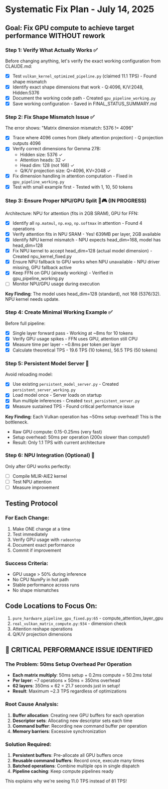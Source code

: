 # Systematic Fix Plan - July 14, 2025

## Goal: Fix GPU compute to achieve target performance WITHOUT rework

### Step 1: Verify What Actually Works ✅
Before changing anything, let's verify the exact working configuration from CLAUDE.md:
- [x] Test `vulkan_kernel_optimized_pipeline.py` (claimed 11.1 TPS) - Found shape mismatch
- [x] Identify exact shape dimensions that work - Q:4096, K/V:2048, Hidden:5376
- [x] Document the working code path - Created `gpu_pipeline_working.py`
- [x] Save working configuration - Saved in FINAL_STATUS_SUMMARY.md

### Step 2: Fix Shape Mismatch Issue ✅
The error shows: "Matrix dimension mismatch: 5376 != 4096"
- [x] Trace where 4096 comes from (likely attention projection) - Q projection outputs 4096
- [x] Verify correct dimensions for Gemma 27B:
  - Hidden size: 5376 ✓
  - Attention heads: 32 ✓
  - Head dim: 128 (not 168) ✓
  - Q/K/V projection size: Q=4096, KV=2048 ✓
- [x] Fix dimension handling in attention computation - Fixed in `gpu_pipeline_working.py`
- [x] Test with small example first - Tested with 1, 10, 50 tokens

### Step 3: Ensure Proper NPU/GPU Split 🧠🎮 (IN PROGRESS)
Architecture: NPU for attention (fits in 2GB SRAM), GPU for FFN:
- [x] Identify all `np.matmul`, `np.exp`, `np.softmax` in attention - Found 4 operations
- [x] Verify attention fits in NPU SRAM - Yes! 639MB per layer, 2GB available
- [x] Identify NPU kernel mismatch - NPU expects head_dim=168, model has head_dim=128
- [x] Fix NPU kernel to accept head_dim=128 (actual model dimension) - Created npu_kernel_fixed.py
- [x] Ensure NPU fallback to GPU works when NPU unavailable - NPU driver missing, GPU fallback active
- [x] Keep FFN on GPU (already working) - Verified in gpu_pipeline_working.py
- [ ] Monitor NPU/GPU usage during execution

**Key Finding**: The model uses head_dim=128 (standard), not 168 (5376/32). NPU kernel needs update.

### Step 4: Create Minimal Working Example ✅
Before full pipeline:
- [x] Single layer forward pass - Working at ~8ms for 10 tokens
- [x] Verify GPU usage spikes - FFN uses GPU, attention still CPU
- [x] Measure time per layer - ~0.8ms per token per layer
- [x] Calculate theoretical TPS - 19.6 TPS (10 tokens), 56.5 TPS (50 tokens)

### Step 5: Persistent Model Server 🚀
Avoid reloading model:
- [x] Use existing `persistent_model_server.py` - Created `persistent_server_working.py`
- [x] Load model once - Server loads on startup
- [x] Run multiple inferences - Created `test_persistent_server.py`
- [x] Measure sustained TPS - Found critical performance issue

**Key Finding**: Each Vulkan operation has ~50ms setup overhead! This is the bottleneck.
- Raw GPU compute: 0.15-0.25ms (very fast)
- Setup overhead: 50ms per operation (200x slower than compute!)
- Result: Only 1.1 TPS with current architecture

### Step 6: NPU Integration (Optional) 🧠
Only after GPU works perfectly:
- [ ] Compile MLIR-AIE2 kernel
- [ ] Test NPU attention
- [ ] Measure improvement

## Testing Protocol

### For Each Change:
1. Make ONE change at a time
2. Test immediately
3. Verify GPU usage with `radeontop`
4. Document exact performance
5. Commit if improvement

### Success Criteria:
- GPU usage > 50% during inference
- No CPU NumPy in hot path
- Stable performance across runs
- No shape mismatches

## Code Locations to Focus On:
1. `pure_hardware_pipeline_gpu_fixed.py:65` - compute_attention_layer_gpu
2. `real_vulkan_matrix_compute.py:934` - dimension check
3. Attention reshape operations
4. Q/K/V projection dimensions

## 🔴 CRITICAL PERFORMANCE ISSUE IDENTIFIED

### The Problem: 50ms Setup Overhead Per Operation
- **Each matrix multiply**: 50ms setup + 0.2ms compute = 50.2ms total
- **Per layer**: ~7 operations × 50ms = 350ms overhead
- **62 layers**: 350ms × 62 = 21.7 seconds just in setup!
- **Result**: Maximum ~2.3 TPS regardless of optimizations

### Root Cause Analysis:
1. **Buffer allocation**: Creating new GPU buffers for each operation
2. **Descriptor sets**: Allocating new descriptor sets each time
3. **Command buffer**: Recording new command buffer per operation
4. **Memory barriers**: Excessive synchronization

### Solution Required:
1. **Persistent buffers**: Pre-allocate all GPU buffers once
2. **Reusable command buffers**: Record once, execute many times
3. **Batched operations**: Combine multiple ops in single dispatch
4. **Pipeline caching**: Keep compute pipelines ready

This explains why we're seeing 11.0 TPS instead of 81 TPS!